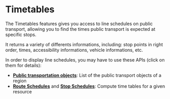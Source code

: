 <h1 id="timetables">Timetables</h1>

The Timetables features gives you access to line schedules on public transport,
allowing you to find the times public transport is expected at specific stops.

It returns a variety of differents informations, including: stop points in right order, times,
accessibility informations, vehicle informations, etc.

In order to display line schedules, you may have to use these APIs (click on them for details):

-   **[Public transportation objects](#pt-ref)**: List of the public transport
    objects of a region
-   **[Route Schedules](#route-schedules)** and **[Stop Schedules](#stop-schedules)**:
Compute time tables for a given resource
